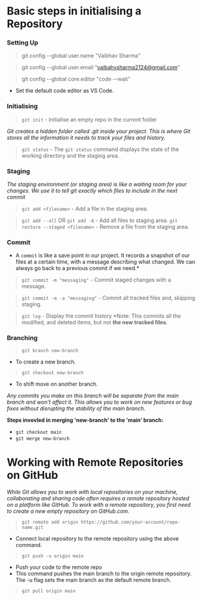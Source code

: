 # Basic steps in initialising a Repository


### Setting Up

> git config --global user.name "Vaibhav Sharma"

> git config --global user.email "vaibahvsharma2124@gmail.com"

> git config --global core.editor "code --wait"
  - Set the default code editor as VS Code.


### Initialising

  > `git init`
    - Initialise an empty repo in the current folder

*Git creates a hidden folder called .git inside your project. This is where Git stores all the information it needs to track your files and history.*  

  > `git status`
    - The `git status` command displays the state of the working directory and the staging area.

### Staging 

  *The staging environment (or staging area) is like a waiting room for your changes. We use it to tell git exactly which files to include in the next commit*

  > `git add <filename>`
    - Add a file in the staging area.
      
  > `git add --all` OR `git add -A`
    - Add all files to staging area.
  >  `git restore --staged <filename>`
    - Remove a file from the staging area.

### Commit 

  * A  `commit` is like a save point in our project. It records a snapshot of our files at a certain time, with a message describing what changed. We can always go back to a previous commit if we need.*


  > `git commit -m "messaging"`
    - Commit staged changes with a message.

  > `git commit -m -a "messaging"`
    - Commit all tracked files and, skipping staging.

  > `git log`
    - Display the commit history
    *Note: This commits all the modified, and deleted items, but not **the new tracked files**.


### Branching 

> `git branch new-branch`
  - To create a new branch.

> `git checkout new-branch`
  - To shift move on another branch.

*Any commits you make on this branch will be separate from the main branch and won’t affect it. This allows you to work on new features or bug fixes without disrupting the stability of the main branch.*

**Steps invovled in merging 'new-branch' to the 'main' branch:**

- `git checkout main`
- `git merge new-branch`


# Working with Remote Repositories on GitHub

*While Git allows you to work with local repositories on your machine, collaborating and sharing code often requires a remote repository hosted on a platform like GitHub. To work with a remote repository, you first need to create a new empty repository on GitHub.com.*

> `git remote add origin https://github.com/your-account/repo-name.git`
  - Connect local repository to the remote repository using the above command.

> `git push -u origin main`
  - Push your code to the remote repo
  - This command pushes the main branch to the origin remote repository. The -u flag sets the main branch as the default remote branch.

> `git pull origin main`

  

